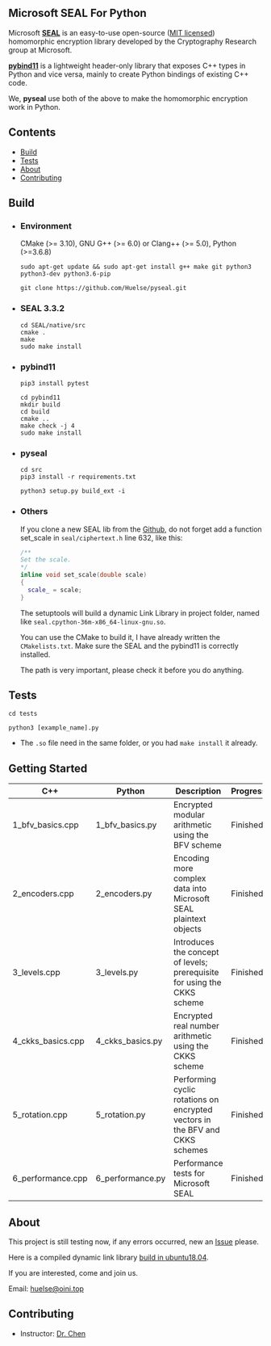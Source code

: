 ## Microsoft SEAL For Python

Microsoft [**SEAL**](https://github.com/microsoft/SEAL) is an easy-to-use open-source ([MIT licensed](https://github.com/microsoft/SEAL/blob/master/LICENSE)) homomorphic encryption library developed by the Cryptography Research group at Microsoft.

[**pybind11**](https://github.com/pybind/pybind11) is a lightweight header-only library that exposes C++ types in Python and vice versa, mainly to create Python bindings of existing C++ code.

We, **pyseal** use both of the above to make the homomorphic encryption work in Python.



## Contents

* [Build](https://github.com/Huelse/pyseal#build)
* [Tests](https://github.com/Huelse/pyseal#tests)
* [About](https://github.com/Huelse/pyseal#about)
* [Contributing](https://github.com/Huelse/pyseal#contributing)



## Build

* ### Environment

  CMake (>= 3.10), GNU G++ (>= 6.0) or Clang++ (>= 5.0), Python (>=3.6.8)

  `sudo apt-get update && sudo apt-get install g++ make git python3 python3-dev python3.6-pip`

  `git clone https://github.com/Huelse/pyseal.git`

* ### SEAL 3.3.2

  ```shell
  cd SEAL/native/src
  cmake .
  make
  sudo make install
  ```

* ### pybind11

  ```
  pip3 install pytest
  
  cd pybind11
  mkdir build
  cd build
  cmake ..
  make check -j 4
  sudo make install
  ```
  
* ### pyseal

  ```
  cd src
  pip3 install -r requirements.txt
  
  python3 setup.py build_ext -i
  ```

* ### Others

    If you clone a new SEAL lib from the [Github](https://github.com/microsoft/SEAL), do not forget add a function set_scale in `seal/ciphertext.h` line 632, like this:

    ```c++
    /**
    Set the scale.
    */
    inline void set_scale(double scale)
    {
      scale_ = scale;
    }
    ```

    The setuptools will build a dynamic Link Library in project folder, named like `seal.cpython-36m-x86_64-linux-gnu.so`.

    You can use the CMake to build it, I have already written the `CMakelists.txt`. Make sure the SEAL and the pybind11 is correctly installed.
    
    The path is very important, please check it before you do anything.



## Tests

`cd tests`

`python3 [example_name].py`

* The `.so` file need in the same folder, or you had `make install` it already.



## Getting Started

| C++               | Python           | Description                                                  | Progress |
| ----------------- | ---------------- | ------------------------------------------------------------ | -------- |
| 1_bfv_basics.cpp  | 1_bfv_basics.py  | Encrypted modular arithmetic using the BFV scheme            | Finished |
| 2_encoders.cpp    | 2_encoders.py    | Encoding more complex data into Microsoft SEAL plaintext objects | Finished |
| 3_levels.cpp      | 3_levels.py      | Introduces the concept of levels; prerequisite for using the CKKS scheme | Finished |
| 4_ckks_basics.cpp | 4_ckks_basics.py | Encrypted real number arithmetic using the CKKS scheme       | Finished |
| 5_rotation.cpp    | 5_rotation.py    | Performing cyclic rotations on encrypted vectors in the BFV and CKKS schemes | Finished |
| 6_performance.cpp | 6_performance.py | Performance tests for Microsoft SEAL                         | Finished |



## About

This project is still testing now, if any errors occurred, new an [Issue](https://github.com/Huelse/pyseal/issues) please.

Here is a compiled dynamic link library [build in ubuntu18.04](https://drive.google.com/file/d/1QZzKYjwI543gk1ltw11753zqN1OD83I3/view?usp=sharing).

If you are interested, come and join us.

Email: [huelse@oini.top](mailto:huelse@oini.top?subject=Github-pyseal-Issues&cc=5956877@qq.com)



## Contributing
* Instructor: [Dr. Chen](http://blog.sciencenet.cn/u/chzg99)

